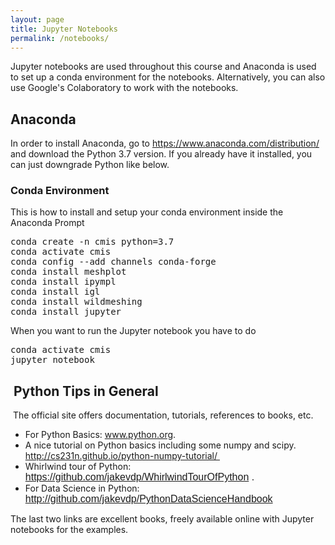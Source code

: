 ```yaml
---
layout: page
title: Jupyter Notebooks
permalink: /notebooks/
---
```



<p>Jupyter notebooks are used throughout this course and Anaconda is used to set up a conda environment for the notebooks. Alternatively, you can also use Google's Colaboratory to work with the notebooks.</p>
<h2>Anaconda</h2>
<p>In order to install Anaconda, go to <a href="https://www.anaconda.com/distribution/">https://www.anaconda.com/distribution/</a> and download the Python 3.7 version. If you already have it installed, you can just downgrade Python like below.</p>
<h3>Conda Environment</h3>
<p>This is how to install and setup your conda environment inside the Anaconda Prompt</p>
<pre>conda create -n cmis python=3.7<br />conda activate cmis<br />conda config --add channels conda-forge<br />conda install meshplot<br />conda install ipympl<br />conda install igl<br />conda install wildmeshing<br />conda install jupyter</pre>
<p>When you want to run the Jupyter notebook you have to do</p>
<pre>conda activate cmis<br />jupyter notebook</pre>
<h2>&nbsp;Python Tips in General</h2>
<p>&nbsp;The official site offers documentation, tutorials, references to books, etc.</p>
<ul>
    <li>For Python Basics: <a href="http://www.python.org">www.python.org</a>.</li>
    <li>A nice tutorial on Python basics including some numpy and scipy. <a href="http://cs231n.github.io/python-numpy-tutorial/">http://cs231n.github.io/python-numpy-tutorial/&nbsp;</a></li>
    <li>Whirlwind tour of Python: <a style="font-family: sans-serif; font-size: 1rem;" href="https://github.com/jakevdp/WhirlwindTourOfPython">https://github.com/jakevdp/WhirlwindTourOfPython</a><span style="font-family: sans-serif; font-size: 1rem;"> .</span></li>
    <li>For Data Science in Python: <a style="font-family: sans-serif; font-size: 1rem;" href="http://github.com/jakevdp/PythonDataScienceHandbook">http://github.com/jakevdp/PythonDataScienceHandbook</a><span style="font-family: sans-serif; font-size: 1rem;">&nbsp;</span></li>
</ul>
<p>The last two links are excellent books, freely available online with Jupyter notebooks for the examples.</p>